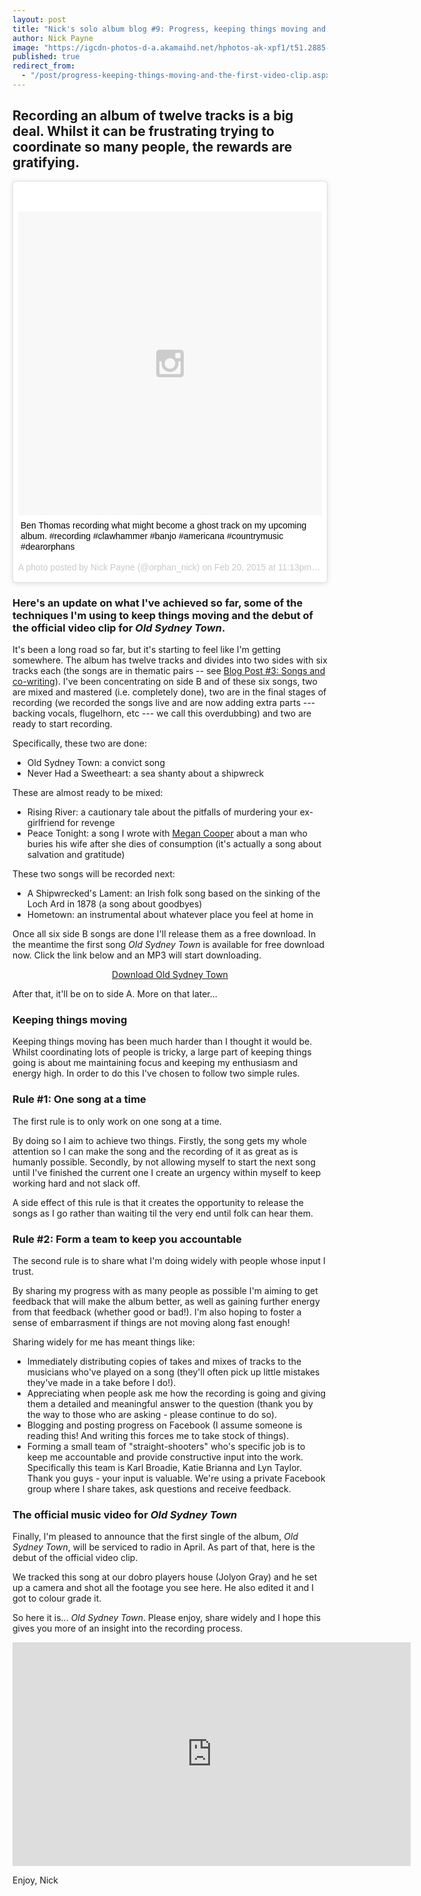 ```yaml
---
layout: post
title: "Nick's solo album blog #9: Progress, keeping things moving and the first video clip"
author: Nick Payne
image: "https://igcdn-photos-d-a.akamaihd.net/hphotos-ak-xpf1/t51.2885-15/10995223_1579939445552299_557564548_n.jpg"
published: true
redirect_from: 
  - "/post/progress-keeping-things-moving-and-the-first-video-clip.aspx/"
---
```

## Recording an album of twelve tracks is a big deal. Whilst it can be frustrating trying to coordinate so many people, the rewards are gratifying.

<div style="margin-bottom: 1em;">
<blockquote class="instagram-media" data-instgrm-captioned data-instgrm-version="4" style=" background:#FFF; border:0; border-radius:3px; box-shadow:0 0 1px 0 rgba(0,0,0,0.5),0 1px 10px 0 rgba(0,0,0,0.15); margin: 1px; max-width:658px; padding:0; width:99.375%; width:-webkit-calc(100% - 2px); width:calc(100% - 2px);"><div style="padding:8px;"> <div style=" background:#F8F8F8; line-height:0; margin-top:40px; padding:50% 0; text-align:center; width:100%;"> <div style=" background:url(data:image/png;base64,iVBORw0KGgoAAAANSUhEUgAAACwAAAAsCAMAAAApWqozAAAAGFBMVEUiIiI9PT0eHh4gIB4hIBkcHBwcHBwcHBydr+JQAAAACHRSTlMABA4YHyQsM5jtaMwAAADfSURBVDjL7ZVBEgMhCAQBAf//42xcNbpAqakcM0ftUmFAAIBE81IqBJdS3lS6zs3bIpB9WED3YYXFPmHRfT8sgyrCP1x8uEUxLMzNWElFOYCV6mHWWwMzdPEKHlhLw7NWJqkHc4uIZphavDzA2JPzUDsBZziNae2S6owH8xPmX8G7zzgKEOPUoYHvGz1TBCxMkd3kwNVbU0gKHkx+iZILf77IofhrY1nYFnB/lQPb79drWOyJVa/DAvg9B/rLB4cC+Nqgdz/TvBbBnr6GBReqn/nRmDgaQEej7WhonozjF+Y2I/fZou/qAAAAAElFTkSuQmCC); display:block; height:44px; margin:0 auto -44px; position:relative; top:-22px; width:44px;"></div></div> <p style=" margin:8px 0 0 0; padding:0 4px;"> <a href="https://instagram.com/p/zWrs4vNoB6/" style=" color:#000; font-family:Arial,sans-serif; font-size:14px; font-style:normal; font-weight:normal; line-height:17px; text-decoration:none; word-wrap:break-word;" target="_top">Ben Thomas recording what might become a ghost track on my upcoming album. #recording #clawhammer #banjo #americana #countrymusic #dearorphans</a></p> <p style=" color:#c9c8cd; font-family:Arial,sans-serif; font-size:14px; line-height:17px; margin-bottom:0; margin-top:8px; overflow:hidden; padding:8px 0 7px; text-align:center; text-overflow:ellipsis; white-space:nowrap;">A photo posted by Nick Payne (@orphan_nick) on <time style=" font-family:Arial,sans-serif; font-size:14px; line-height:17px;" datetime="2015-02-21T07:13:17+00:00">Feb 20, 2015 at 11:13pm PST</time></p></div></blockquote>
</div>
<script async defer src="//platform.instagram.com/en_US/embeds.js"></script>

<h3 id="here-s-an-update-on-what-i-ve-achieved-so-far-some-of-the-techniques-i-m-using-to-keep-things-moving-and-the-debut-of-the-official-video-clip-for-old-sydney-town-">Here's an update on what I've achieved so far, some of the techniques I'm using to keep things moving and the debut of the official video clip for <em>Old Sydney Town</em>.</h3>

It's been a long road so far, but it's starting to feel like I'm getting somewhere. The album has twelve tracks and divides into two sides with six tracks each (the songs are in thematic pairs -- see <a title="Blog Post #3: Songs and co-writing" href="{{ site.baseurl }}/2014/04/13/songs-and-co-writing.html">Blog Post #3: Songs and co-writing</a>). I've been concentrating on side B and of these six songs, two are mixed and mastered (i.e. completely done), two are in the final stages of recording (we recorded the songs live and are now adding extra parts --- backing vocals, flugelhorn, etc --- we call this overdubbing) and two are ready to start recording.

Specifically, these two are done:

- Old Sydney Town: a convict song
- Never Had a Sweetheart: a sea shanty about a shipwreck

These are almost ready to be mixed:

- Rising River: a cautionary tale about the pitfalls of murdering your ex-girlfriend for revenge
- Peace Tonight: a song I wrote with <a href="https://www.facebook.com/meganlcoopermusic" target="_blank">Megan Cooper</a> about a man who buries his wife after she dies of consumption (it's actually a song about salvation and gratitude)

These two songs will be recorded next:

- A Shipwrecked's Lament: an Irish folk song based on the sinking of the Loch Ard in 1878 (a song about goodbyes)
- Hometown: an instrumental about whatever place you feel at home in

Once all six side B songs are done I'll release them as a free download. In the meantime the first song <em>Old Sydney Town</em> is available for free download now. Click the link below and an MP3 will start downloading.

<p style="text-align: center;"><a class="button" title="Download Old Sydney Town" href="https://api.soundcloud.com/tracks/175605572/download?client_id=2e67448a38d9ec5882f25bc34f16bd26">Download Old Sydney Town</a></p>
<p>After that, it'll be on to side A. More on that later...</p>
<h3 id="keeping-things-moving">Keeping things moving</h3>
<p>Keeping things moving has been much harder than I thought it would be. Whilst coordinating lots of people is tricky, a large part of keeping things going is about me maintaining focus and keeping my enthusiasm and energy high. In order to do this I've chosen to follow two simple rules.</p>
<h3 id="one-song-at-a-time">Rule #1: One song at a time</h3>
<p>The first rule is to only work on one song at a time.</p>
<p>By doing so I aim to achieve two things. Firstly, the song gets my whole attention so I can make the song and the recording of it as great as is humanly possible. Secondly, by not allowing myself to start the next song until I've finished the current one I create an urgency within myself to keep working hard and not slack off.</p>
<p>A side effect of this rule is that it creates the opportunity to release the songs as I go rather than waiting til the very end until folk can hear them.</p>
<h3 id="accountability-from-a-team">Rule #2: Form a team to keep you accountable</h3>
<p>The second rule is to share what I'm doing widely with people whose input I trust.</p>
<p>By sharing my progress with as many people as possible I'm aiming to get feedback that will make the album better, as well as gaining further energy from that feedback (whether good or bad!). I'm also hoping to foster a sense of embarrasment if things are not moving along fast enough!</p>
<p>Sharing widely for me has meant things like:</p>
<ul>
<li>Immediately distributing copies of takes and mixes of tracks to the musicians who've played on a song (they'll often pick up little mistakes they've made in a take before I do!).</li>
<li>Appreciating when people ask me how the recording is going and giving them a detailed and meaningful answer to the question (thank you by the way to those who are asking - please continue to do so).</li>
<li>Blogging and posting progress on Facebook (I assume someone is reading this! And writing this forces me to take stock of things).</li>
<li>Forming a small team of "straight-shooters" who's specific job is to keep me accountable and provide constructive input into the work. Specifically this team is Karl Broadie, Katie Brianna and Lyn Taylor. Thank you guys - your input is valuable. We're using a private Facebook group where I share takes, ask questions and receive feedback.</li>
</ul>
<h3 id="the-official-music-video-for-old-sydney-town-">The official music video for <em>Old Sydney Town</em></h3>
<p>Finally, I'm pleased to announce that the first single of the album, <em>Old Sydney Town</em>, will be serviced to radio in April. As part of that, here is the debut of the official video clip.</p>
<p>We tracked this song at our dobro players house (Jolyon Gray) and he set up a camera and shot all the footage you see here. He also edited it and I got to colour grade it.</p>
<p>So here it is... <em>Old Sydney Town</em>. Please enjoy, share widely and I hope this gives you more of an insight into the recording process.</p>

<div class="flex-video">
  <iframe width="637" height="358" src="https://www.youtube.com/embed/Mar3FxUWqH0" frameborder="0" allowfullscreen></iframe>
</div>

Enjoy, Nick
